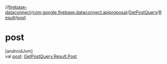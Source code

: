 //[firebase-dataconnect](../../../../index.md)/[com.google.firebase.dataconnect.apiproposal](../../index.md)/[GetPostQuery](../index.md)/[Result](index.md)/[post](post.md)

# post

[androidJvm]\
val [post](post.md): [GetPostQuery.Result.Post](-post/index.md)

